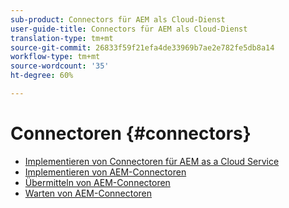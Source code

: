```yaml
---
sub-product: Connectors für AEM als Cloud-Dienst
user-guide-title: Connectors für AEM als Cloud-Dienst
translation-type: tm+mt
source-git-commit: 26833f59f21efa4de33969b7ae2e782fe5db8a14
workflow-type: tm+mt
source-wordcount: '35'
ht-degree: 60%

---
```



# Connectoren {#connectors}

+ [Implementieren von Connectoren für AEM as a Cloud Service](/help/connectors/home.md)
+ [Implementieren von AEM-Connectoren](implement.md)
+ [Übermitteln von AEM-Connectoren](submit.md)
+ [Warten von AEM-Connectoren](maintain.md)
